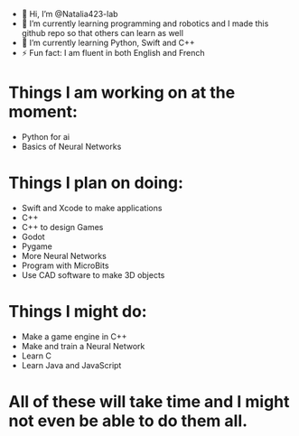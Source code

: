 - 👋 Hi, I’m @Natalia423-lab
- 👀 I’m currently learning programming and robotics and I made this github repo so that others can learn as well 
- 🌱 I’m currently learning Python, Swift and C++
- ⚡ Fun fact: I am fluent in both English and French 

# Things I am working on at the moment:

- Python for ai
- Basics of Neural Networks

# Things I plan on doing:

- Swift and Xcode to make applications
- C++
- C++ to design Games
- Godot
- Pygame
- More Neural Networks
- Program with MicroBits
- Use CAD software to make 3D objects

# Things I might do:

- Make a game engine in C++
- Make and train a Neural Network
- Learn C
- Learn Java and JavaScript

 # All of these will take time and I might not even be able to do them all.
